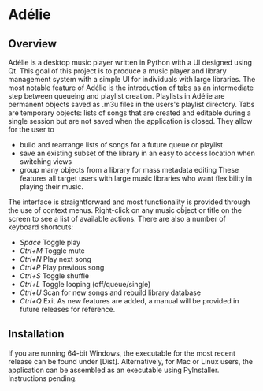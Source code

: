 # Adélie
## Overview
Adélie is a desktop music player written in Python with a UI designed using Qt. This goal of this project is to produce a music player and library management system with a simple UI for individuals with large libraries. The most notable feature of Adélie is the introduction of tabs as an intermediate step between queueing and playlist creation. Playlists in Adélie are permanent objects saved as .m3u files in the users's playlist directory. Tabs are temporary objects: lists of songs that are created and editable during a single session but are not saved when the application is closed. They allow for the user to 
* build and rearrange lists of songs for a future queue or playlist
* save an existing subset of the library in an easy to access location when switching views
* group many objects from a library for mass metadata editing
These features all target users with large music libraries who want flexibility in playing their music. 

The interface is straightforward and most functionality is provided through the use of context menus. Right-click on any music object or title on the screen to see a list of available actions. There are also a number of keyboard shortcuts:
* *Space* Toggle play
* *Ctrl+M* Toggle mute
* *Ctrl+N* Play next song
* *Ctrl+P* Play previous song
* *Ctrl+S* Toggle shuffle
* *Ctrl+L* Toggle looping (off/queue/single)
* *Ctrl+U* Scan for new songs and rebuild library database
* *Ctrl+Q* Exit
As new features are added, a manual will be provided in future releases for reference. 
## Installation
If you are running 64-bit Windows, the executable for the most recent release can be found under [Dist]. Alternatively, for Mac or Linux users, the application can be assembled as an executable using PyInstaller. Instructions pending.
